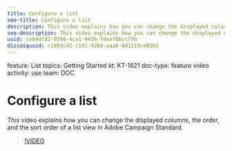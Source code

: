 ```yaml
---
title: Configure a list
seo-title: Configure a list
description: This video explains how you can change the displayed columns, the order, and the sort order of a list view in Adobe Campaign Standard. 
seo-description: This video explains how you can change the displayed columns, the order, and the sort order of a list view in Adobe Campaign Standard. 
uuid: ce84dfd3-9298-4ca1-9436-fdaaf8bcc77b
discoiquuid: c1803c42-c1d1-42b0-aaa0-8d1219ce85b2
---
```

feature: List
topics: Getting Started
kt: KT-1821
doc-type: feature video
activity: use
team: DOC

# Configure a list

This video explains how you can change the displayed columns, the order, and the sort order of a list view in Adobe Campaign Standard. 

>[!VIDEO](https://video.tv.adobe.com/v/25288/?quality=12)
